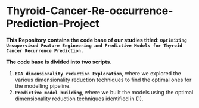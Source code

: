 # Thyroid-Cancer-Re-occurrence-Prediction-Project

**This Repository contains the code base of our studies titled: `Optimizing Unsupervised Feature Engineering and Predictive Models for Thyroid Cancer Recurrence Prediction.`**

**The code base is divided into two scripts.**
1. **`EDA dimensionality reduction Exploration`**, where we explored the various dimensionality reduction techniques to find the optimal ones for the modelling pipeline. 
2. **`Predictive model building`**, where we built the models using the optimal dimensionality reduction techniques identified in (1).

